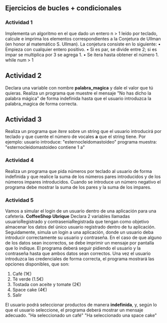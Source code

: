 ## Ejercicios de bucles + condicionales

### Actividad 1

Implementa un algoritmo en el que dado un entero n > 1 leído por teclado, calcule e imprima los elementos correspondientes a la Conjetura de Ullman (en honor al matemático S. Ullman). La conjetura consiste en lo siguiente:
• Empieza con cualquier entero positivo.
• Si es par, se divide entre 2; si es impar se multiplica por 3 se agrega 1.
• Se itera hasta obtener el número 1. while num > 1

## Actividad 2

Declara una variable con nombre **palabra_magica** y dale el valor que tú quieras.
Realiza un programa que muestre el mensaje "No has dicho la palabra mágica" de forma indefinida hasta que el usuario introduzca la palabra_magica de forma correcta.

## Actividad 3

Realiza un programa que *itere* sobre un string que el usuario introducirá por teclado y que cuente el número de vocales **a** que el string tiene.
Por ejemplo:
usuario introduce: "esternocleidomastoideo"
programa muestra: "esternocleidomastoideo contiene 1 a"

### Actividad 4

Realiza un programa que pida números por teclado al usuario de forma indefinida y que realice la suma de los números pares introducidos y de los números impares introducidos. Cuando se introduce un número negativo el programa debe mostrar la suma de los pares y la suma de los impares.

### Actividad 5

Vamos a simular el login de un usuario dentro de una aplicación para una cafetería. **CoffeeShop Ubrique**
Declara 2 variables llamadas usuarioRegistrado y contraseniaRegistrada que tengan como objetivo almacenar los datos del único usuario registrado dentro de tu aplicación.
Seguidamente, simula un login a una aplicación, donde un usuario deba introducir correctamente su usuario y contraseña. En el caso de que alguno de los datos sean incorrectos, se debe imprimir un mensaje por pantalla que lo indique. El programa deberá seguir pidiendo el usuario y la contraseña hasta que ambos datos sean correctos.
Una vez el usuario introduzca las credenciales de forma correcta, el programa mostrará las opciones disponibles, que son:

1. Café (1€)
2. Té verde (1.5€)
3. Tostada con aceite y tomate (2€)
4. Space cake (4€)
0. Salir

El usuario podrá seleccionar productos de manera **indefinida**, y, según lo que el usuario seleccione, el programa deberá mostrar un mensaje adecuado.
"Ha seleccionado un café"
"Ha seleccionado una space cake"